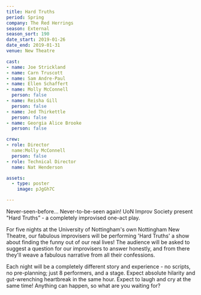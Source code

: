 ```yaml
---
title: Hard Truths
period: Spring
company: The Red Herrings
season: External
season_sort: 190
date_start: 2019-01-26
date_end: 2019-01-31
venue: New Theatre

cast:
- name: Joe Strickland
- name: Carn Truscott
- name: Sam Andre-Paul
- name: Ellen Schaffert
- name: Molly McConnell
  person: false
- name: Reisha Gill
  person: false
- name: Jed Thirkettle
  person: false
- name: Georgia Alice Brooke
  person: false

crew:
- role: Director
  name:Molly McConnell
  person: false
- role: Technical Director
  name: Nat Henderson

assets:
  - type: poster
    image: pJgGh7C

---
```


Never-seen-before… Never-to-be-seen again! UoN Improv Society present "Hard Truths” - a completely improvised one-act play.

For five nights at the University of Nottingham's own Nottingham New Theatre, our fabulous improvisers will be performing 'Hard Truths' a show about finding the funny out of our real lives! The audience will be asked to suggest a question for our improvisers to answer honestly, and from there they'll weave a fabulous narrative from all their confessions.

Each night will be a completely different story and experience - no scripts, no pre-planning; just 8 performers, and a stage. Expect absolute hilarity and gut-wrenching heartbreak in the same hour. Expect to laugh and cry at the same time! Anything can happen, so what are you waiting for?


